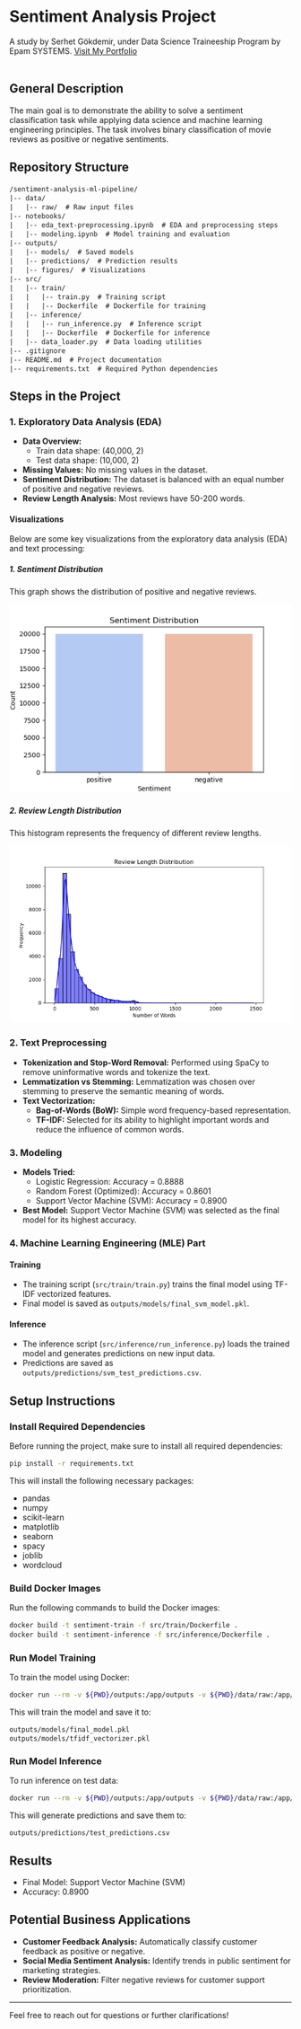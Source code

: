 # Sentiment Analysis Project
A study by Serhet Gökdemir, under Data Science Traineeship Program by Epam SYSTEMS.
[Visit My Portfolio](https://serhetgokdemir.github.io)<br><br>

## General Description
The main goal is to demonstrate the ability to solve a sentiment classification task while applying data science and machine learning engineering principles. The task involves binary classification of movie reviews as positive or negative sentiments.

## Repository Structure
```
/sentiment-analysis-ml-pipeline/
|-- data/
|   |-- raw/  # Raw input files
|-- notebooks/
|   |-- eda_text-preprocessing.ipynb  # EDA and preprocessing steps
|   |-- modeling.ipynb  # Model training and evaluation
|-- outputs/
|   |-- models/  # Saved models
|   |-- predictions/  # Prediction results
|   |-- figures/  # Visualizations
|-- src/
|   |-- train/
|   |   |-- train.py  # Training script
|   |   |-- Dockerfile  # Dockerfile for training
|   |-- inference/
|   |   |-- run_inference.py  # Inference script
|   |   |-- Dockerfile  # Dockerfile for inference
|   |-- data_loader.py  # Data loading utilities
|-- .gitignore
|-- README.md  # Project documentation
|-- requirements.txt  # Required Python dependencies
```

## Steps in the Project

### 1. Exploratory Data Analysis (EDA)
- **Data Overview:**
  - Train data shape: (40,000, 2)
  - Test data shape: (10,000, 2)
- **Missing Values:** No missing values in the dataset.
- **Sentiment Distribution:** The dataset is balanced with an equal number of positive and negative reviews.
- **Review Length Analysis:** Most reviews have 50-200 words.
#### Visualizations

Below are some key visualizations from the exploratory data analysis (EDA) and text processing:

##### 1. Sentiment Distribution
This graph shows the distribution of positive and negative reviews.

![Sentiment Distribution](outputs/figures/sentiment_distribution.png)

##### 2. Review Length Distribution
This histogram represents the frequency of different review lengths.

![Review Length Distribution](outputs/figures/review_length_distribution.png)

### 2. Text Preprocessing
- **Tokenization and Stop-Word Removal:** Performed using SpaCy to remove uninformative words and tokenize the text.
- **Lemmatization vs Stemming:** Lemmatization was chosen over stemming to preserve the semantic meaning of words.
- **Text Vectorization:**
  - **Bag-of-Words (BoW):** Simple word frequency-based representation.
  - **TF-IDF:** Selected for its ability to highlight important words and reduce the influence of common words.

### 3. Modeling
- **Models Tried:**
  - Logistic Regression: Accuracy = 0.8888
  - Random Forest (Optimized): Accuracy = 0.8601
  - Support Vector Machine (SVM): Accuracy = 0.8900
- **Best Model:** Support Vector Machine (SVM) was selected as the final model for its highest accuracy.

### 4. Machine Learning Engineering (MLE) Part
#### Training
- The training script (`src/train/train.py`) trains the final model using TF-IDF vectorized features.
- Final model is saved as `outputs/models/final_svm_model.pkl`.

#### Inference
- The inference script (`src/inference/run_inference.py`) loads the trained model and generates predictions on new input data.
- Predictions are saved as `outputs/predictions/svm_test_predictions.csv`.

## Setup Instructions

### Install Required Dependencies
Before running the project, make sure to install all required dependencies:

```bash
pip install -r requirements.txt
```
This will install the following necessary packages:
* pandas
* numpy
* scikit-learn
* matplotlib
* seaborn
* spacy
* joblib
* wordcloud

### Build Docker Images
Run the following commands to build the Docker images:

```bash
docker build -t sentiment-train -f src/train/Dockerfile .
docker build -t sentiment-inference -f src/inference/Dockerfile .
```

### Run Model Training
To train the model using Docker:

```bash
docker run --rm -v ${PWD}/outputs:/app/outputs -v ${PWD}/data/raw:/app/data/raw sentiment-train
```

This will train the model and save it to:
```
outputs/models/final_model.pkl
outputs/models/tfidf_vectorizer.pkl
```

### Run Model Inference
To run inference on test data:

```bash
docker run --rm -v ${PWD}/outputs:/app/outputs -v ${PWD}/data/raw:/app/data/raw sentiment-inference
```

This will generate predictions and save them to:
```
outputs/predictions/test_predictions.csv
```

## Results
- Final Model: Support Vector Machine (SVM)
- Accuracy: 0.8900

## Potential Business Applications
- **Customer Feedback Analysis:** Automatically classify customer feedback as positive or negative.
- **Social Media Sentiment Analysis:** Identify trends in public sentiment for marketing strategies.
- **Review Moderation:** Filter negative reviews for customer support prioritization.

---

Feel free to reach out for questions or further clarifications!